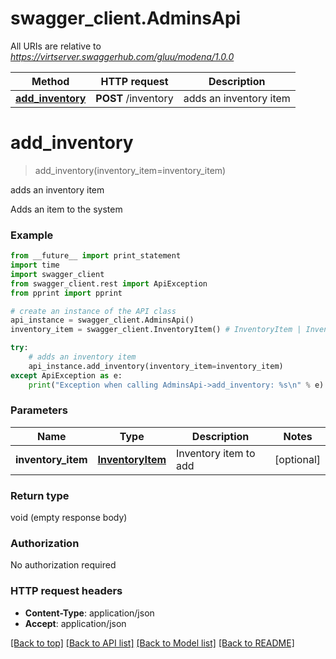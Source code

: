 # swagger_client.AdminsApi

All URIs are relative to *https://virtserver.swaggerhub.com/gluu/modena/1.0.0*

Method | HTTP request | Description
------------- | ------------- | -------------
[**add_inventory**](AdminsApi.md#add_inventory) | **POST** /inventory | adds an inventory item


# **add_inventory**
> add_inventory(inventory_item=inventory_item)

adds an inventory item

Adds an item to the system

### Example 
```python
from __future__ import print_statement
import time
import swagger_client
from swagger_client.rest import ApiException
from pprint import pprint

# create an instance of the API class
api_instance = swagger_client.AdminsApi()
inventory_item = swagger_client.InventoryItem() # InventoryItem | Inventory item to add (optional)

try: 
    # adds an inventory item
    api_instance.add_inventory(inventory_item=inventory_item)
except ApiException as e:
    print("Exception when calling AdminsApi->add_inventory: %s\n" % e)
```

### Parameters

Name | Type | Description  | Notes
------------- | ------------- | ------------- | -------------
 **inventory_item** | [**InventoryItem**](InventoryItem.md)| Inventory item to add | [optional] 

### Return type

void (empty response body)

### Authorization

No authorization required

### HTTP request headers

 - **Content-Type**: application/json
 - **Accept**: application/json

[[Back to top]](#) [[Back to API list]](../README.md#documentation-for-api-endpoints) [[Back to Model list]](../README.md#documentation-for-models) [[Back to README]](../README.md)

